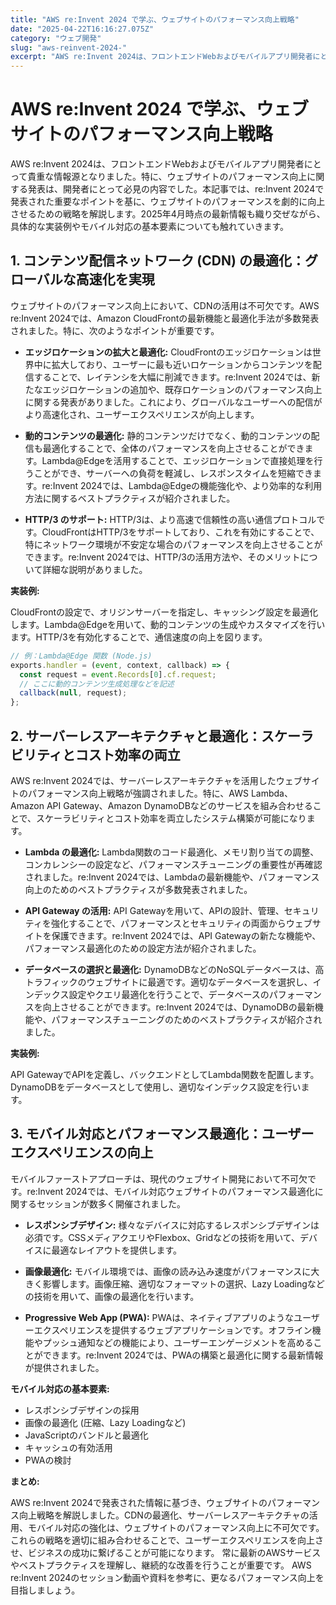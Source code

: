 ```yaml
---
title: "AWS re:Invent 2024 で学ぶ、ウェブサイトのパフォーマンス向上戦略"
date: "2025-04-22T16:16:27.075Z"
category: "ウェブ開発"
slug: "aws-reinvent-2024-"
excerpt: "AWS re:Invent 2024は、フロントエンドWebおよびモバイルアプリ開発者にとって貴重な情報源となりました。特に、ウェブサイトのパフォーマンス向上に関する発表は、開発者にとって必見の内容でした。本記事では、re:Invent 2024で発表された重要なポイントを基に、ウェブサイトのパフォ..."
---
```


# AWS re:Invent 2024 で学ぶ、ウェブサイトのパフォーマンス向上戦略

AWS re:Invent 2024は、フロントエンドWebおよびモバイルアプリ開発者にとって貴重な情報源となりました。特に、ウェブサイトのパフォーマンス向上に関する発表は、開発者にとって必見の内容でした。本記事では、re:Invent 2024で発表された重要なポイントを基に、ウェブサイトのパフォーマンスを劇的に向上させるための戦略を解説します。2025年4月時点の最新情報も織り交ぜながら、具体的な実装例やモバイル対応の基本要素についても触れていきます。


## 1. コンテンツ配信ネットワーク (CDN) の最適化：グローバルな高速化を実現

ウェブサイトのパフォーマンス向上において、CDNの活用は不可欠です。AWS re:Invent 2024では、Amazon CloudFrontの最新機能と最適化手法が多数発表されました。特に、次のようなポイントが重要です。

* **エッジロケーションの拡大と最適化:** CloudFrontのエッジロケーションは世界中に拡大しており、ユーザーに最も近いロケーションからコンテンツを配信することで、レイテンシを大幅に削減できます。re:Invent 2024では、新たなエッジロケーションの追加や、既存ロケーションのパフォーマンス向上に関する発表がありました。これにより、グローバルなユーザーへの配信がより高速化され、ユーザーエクスペリエンスが向上します。

* **動的コンテンツの最適化:** 静的コンテンツだけでなく、動的コンテンツの配信も最適化することで、全体のパフォーマンスを向上させることができます。Lambda@Edgeを活用することで、エッジロケーションで直接処理を行うことができ、サーバーへの負荷を軽減し、レスポンスタイムを短縮できます。re:Invent 2024では、Lambda@Edgeの機能強化や、より効率的な利用方法に関するベストプラクティスが紹介されました。

* **HTTP/3 のサポート:** HTTP/3は、より高速で信頼性の高い通信プロトコルです。CloudFrontはHTTP/3をサポートしており、これを有効にすることで、特にネットワーク環境が不安定な場合のパフォーマンスを向上させることができます。re:Invent 2024では、HTTP/3の活用方法や、そのメリットについて詳細な説明がありました。

**実装例:**

CloudFrontの設定で、オリジンサーバーを指定し、キャッシング設定を最適化します。Lambda@Edgeを用いて、動的コンテンツの生成やカスタマイズを行います。HTTP/3を有効化することで、通信速度の向上を図ります。

```javascript
// 例：Lambda@Edge 関数 (Node.js)
exports.handler = (event, context, callback) => {
  const request = event.Records[0].cf.request;
  // ここに動的コンテンツ生成処理などを記述
  callback(null, request);
};
```


## 2. サーバーレスアーキテクチャと最適化：スケーラビリティとコスト効率の両立

AWS re:Invent 2024では、サーバーレスアーキテクチャを活用したウェブサイトのパフォーマンス向上戦略が強調されました。特に、AWS Lambda、Amazon API Gateway、Amazon DynamoDBなどのサービスを組み合わせることで、スケーラビリティとコスト効率を両立したシステム構築が可能になります。

* **Lambda の最適化:** Lambda関数のコード最適化、メモリ割り当ての調整、コンカレンシーの設定など、パフォーマンスチューニングの重要性が再確認されました。re:Invent 2024では、Lambdaの最新機能や、パフォーマンス向上のためのベストプラクティスが多数発表されました。

* **API Gateway の活用:** API Gatewayを用いて、APIの設計、管理、セキュリティを強化することで、パフォーマンスとセキュリティの両面からウェブサイトを保護できます。re:Invent 2024では、API Gatewayの新たな機能や、パフォーマンス最適化のための設定方法が紹介されました。

* **データベースの選択と最適化:** DynamoDBなどのNoSQLデータベースは、高トラフィックのウェブサイトに最適です。適切なデータベースを選択し、インデックス設定やクエリ最適化を行うことで、データベースのパフォーマンスを向上させることができます。re:Invent 2024では、DynamoDBの最新機能や、パフォーマンスチューニングのためのベストプラクティスが紹介されました。

**実装例:**

API GatewayでAPIを定義し、バックエンドとしてLambda関数を配置します。DynamoDBをデータベースとして使用し、適切なインデックス設定を行います。


## 3. モバイル対応とパフォーマンス最適化：ユーザーエクスペリエンスの向上

モバイルファーストアプローチは、現代のウェブサイト開発において不可欠です。re:Invent 2024では、モバイル対応ウェブサイトのパフォーマンス最適化に関するセッションが数多く開催されました。

* **レスポンシブデザイン:**  様々なデバイスに対応するレスポンシブデザインは必須です。CSSメディアクエリやFlexbox、Gridなどの技術を用いて、デバイスに最適なレイアウトを提供します。

* **画像最適化:** モバイル環境では、画像の読み込み速度がパフォーマンスに大きく影響します。画像圧縮、適切なフォーマットの選択、Lazy Loadingなどの技術を用いて、画像の最適化を行います。

* **Progressive Web App (PWA):** PWAは、ネイティブアプリのようなユーザーエクスペリエンスを提供するウェブアプリケーションです。オフライン機能やプッシュ通知などの機能により、ユーザーエンゲージメントを高めることができます。re:Invent 2024では、PWAの構築と最適化に関する最新情報が提供されました。

**モバイル対応の基本要素:**

- レスポンシブデザインの採用
- 画像の最適化 (圧縮、Lazy Loadingなど)
- JavaScriptのバンドルと最適化
- キャッシュの有効活用
- PWAの検討


**まとめ:**

AWS re:Invent 2024で発表された情報に基づき、ウェブサイトのパフォーマンス向上戦略を解説しました。CDNの最適化、サーバーレスアーキテクチャの活用、モバイル対応の強化は、ウェブサイトのパフォーマンス向上に不可欠です。これらの戦略を適切に組み合わせることで、ユーザーエクスペリエンスを向上させ、ビジネスの成功に繋げることが可能になります。  常に最新のAWSサービスやベストプラクティスを理解し、継続的な改善を行うことが重要です。  AWS re:Invent 2024のセッション動画や資料を参考に、更なるパフォーマンス向上を目指しましょう。
